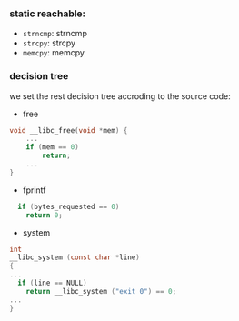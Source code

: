 
### static reachable:
- `strncmp`: strncmp
- `strcpy`: strcpy
- `memcpy`: memcpy

### decision tree
we set the rest decision tree accroding to the source code:
- free

```c
void __libc_free(void *mem) {
    ...
    if (mem == 0)
        return;
    ...
}
```
- fprintf

```c
  if (bytes_requested == 0)
    return 0;
```
- system

```c
int
__libc_system (const char *line)
{
...
  if (line == NULL)
    return __libc_system ("exit 0") == 0;
...
}

```